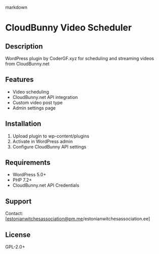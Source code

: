 markdown
# CloudBunny Video Scheduler

## Description
WordPress plugin by CoderGF.xyz for scheduling and streaming videos from CloudBunny.net

## Features
- Video scheduling
- CloudBunny.net API integration
- Custom video post type
- Admin settings page

## Installation
1. Upload plugin to wp-content/plugins
2. Activate in WordPress admin
3. Configure CloudBunny API settings

## Requirements
- WordPress 5.0+
- PHP 7.2+
- CloudBunny.net API Credentials

## Support
Contact: [estonianwitchesassociation@pm.me/estonianwitchesassociation.ee]

## License
GPL-2.0+
```

